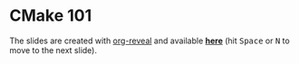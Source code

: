 # CMake 101

The slides are created with [org-reveal] and available **[here][slides]** (hit
<kbd>Space</kbd> or <kbd>N</kbd> to move to the next slide).

[slides]: https://meribold.github.io/cmake-101/slides/slides.html
[org-reveal]: https://github.com/yjwen/org-reveal

<!-- vim: set tw=90 sts=-1 sw=4 et spell: -->

